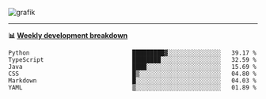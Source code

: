 ![grafik](https://user-images.githubusercontent.com/56089155/187718223-45863e96-4c28-4d4c-b3ca-02bf88aeae4c.png)

<hr />

**📊 [Weekly development breakdown](https://wakatime.com/@Ari24)**

<!--START_SECTION:waka-->

```text
Python                             █████████▓░░░░░░░░░░░░░░░   39.17 %
TypeScript                         ████████░░░░░░░░░░░░░░░░░   32.59 %
Java                               ████░░░░░░░░░░░░░░░░░░░░░   15.69 %
CSS                                █▒░░░░░░░░░░░░░░░░░░░░░░░   04.80 %
Markdown                           █░░░░░░░░░░░░░░░░░░░░░░░░   04.03 %
YAML                               ▒░░░░░░░░░░░░░░░░░░░░░░░░   01.89 %
```

<!--END_SECTION:waka-->
